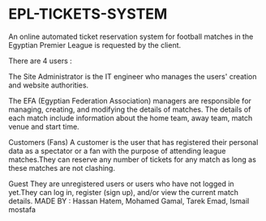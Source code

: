 # EPL-TICKETS-SYSTEM
An online automated ticket reservation system for football matches in the Egyptian Premier League is requested by the client.

There are 4 users :

The Site Administrator is the IT engineer who manages the users' creation and website authorities.


The EFA (Egyptian Federation Association) managers are responsible for managing, creating, and modifying the details of matches. The details of each match include information about the home team, away team, match venue and start time.


Customers (Fans) A customer is the user that has registered their personal data as a spectator or a fan with the purpose of attending league matches.They can reserve any number of tickets for any match as long as these matches are not clashing.


Guest They are unregistered users or users who have not logged in yet.They can log in, register (sign up), and/or view the current match details.
MADE BY :
Hassan Hatem,
Mohamed Gamal,
Tarek Emad,
Ismail mostafa
